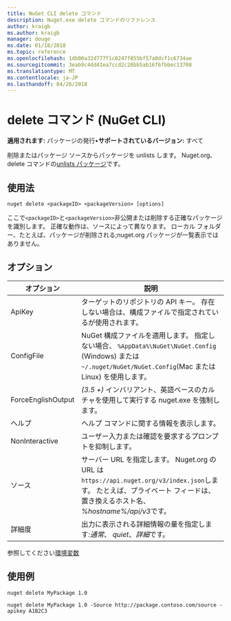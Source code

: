 ```yaml
---
title: NuGet CLI delete コマンド
description: Nuget.exe delete コマンドのリファレンス
author: kraigb
ms.author: kraigb
manager: douge
ms.date: 01/18/2018
ms.topic: reference
ms.openlocfilehash: 1db00a32d777f1c0247f855bf57a0dcf1c6734ae
ms.sourcegitcommit: 3eab9c4dd41ea7ccd2c28bb5ab16f6fbbec13708
ms.translationtype: MT
ms.contentlocale: ja-JP
ms.lasthandoff: 04/26/2018
---
```

# <a name="delete-command-nuget-cli"></a>delete コマンド (NuGet CLI)

**適用されます:** パッケージの発行&bullet;**サポートされているバージョン:** すべて

削除またはパッケージ ソースからパッケージを unlists します。 Nuget.org、delete コマンドの[unlists パッケージ](../policies/deleting-packages.md)です。

## <a name="usage"></a>使用法

```cli
nuget delete <packageID> <packageVersion> [options]
```

ここで`<packageID>`と`<packageVersion>`非公開または削除する正確なパッケージを識別します。 正確な動作は、ソースによって異なります。 ローカル フォルダー、たとえば、パッケージが削除される;nuget.org パッケージが一覧表示ではありません。

## <a name="options"></a>オプション

| オプション | 説明 |
| --- | --- |
| ApiKey | ターゲットのリポジトリの API キー。 存在しない場合は、構成ファイルで指定されているが使用されます。 |
| ConfigFile | NuGet 構成ファイルを適用します。 指定しない場合、 `%AppData%\NuGet\NuGet.Config` (Windows) または`~/.nuget/NuGet/NuGet.Config`(Mac または Linux) を使用します。|
| ForceEnglishOutput | *(3.5 +)* インバリアント、英語ベースのカルチャを使用して実行する nuget.exe を強制します。 |
| ヘルプ | ヘルプ コマンドに関する情報を表示します。 |
| NonInteractive | ユーザー入力または確認を要求するプロンプトを抑制します。 |
| ソース | サーバー URL を指定します。 Nuget.org の URL は`https://api.nuget.org/v3/index.json`します。 たとえば、プライベート フィードは、置き換えるホスト名、 *%hostname%/api/v3*です。 |
| 詳細度 | 出力に表示される詳細情報の量を指定します:*通常*、 *quiet*、*詳細*です。 |

参照してください[環境変数](cli-ref-environment-variables.md)

## <a name="examples"></a>使用例

```cli
nuget delete MyPackage 1.0

nuget delete MyPackage 1.0 -Source http://package.contoso.com/source -apikey A1B2C3
```
